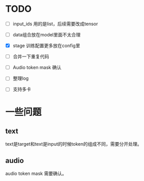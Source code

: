 

# TODO
- [ ] input_ids 用的是list，后续需要改成tensor
- [ ] data组合放在model里面不太合理
- [x] stage 训练配置更多放在config里
- [ ] 合并一下重复代码
- [ ] Audio token mask 确认
- [ ] 整理log
- [ ] 支持多卡



# 一些问题

## text

text是target和text是input的时候token的组成不同，需要分开处理。

## audio

audio token mask 需要确认。